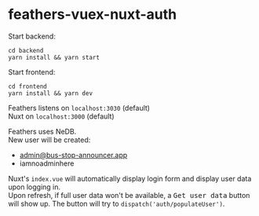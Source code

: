 # feathers-vuex-nuxt-auth

Start backend:
```
cd backend
yarn install && yarn start
```

Start frontend:
```
cd frontend
yarn install && yarn dev
```

Feathers listens on `localhost:3030` (default)  
Nuxt on `localhost:3000` (default)

Feathers uses NeDB.  
New user will be created:
- admin@bus-stop-announcer.app
- iamnoadminhere

Nuxt's `index.vue` will automatically display login form and display user data upon logging in.  
Upon refresh, if full user data won't be available, a <kbd>Get user data</kbd> button will show up. The button will try to `dispatch('auth/populateUser')`.

